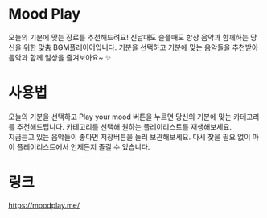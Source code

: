 # Mood Play
오늘의 기분에 맞는 장르를 추천해드려요! 
신날때도 슬플때도 항상 음악과 함께하는 당신을 위한 맞춤 BGM플레이어입니다.
기분을 선택하고 기분에 맞는 음악들을 추천받아 음악과 함께 일상을 즐겨보아요~ ✨

# 사용법
오늘의 기분을 선택하고 Play your mood 버튼을 누르면 당신의 기분에 맞는 카테고리를 추천해드립니다. 
카테고리를 선택해 원하는 플레이리스트를 재생해보세요.  
지금듣고 있는 음악들이 좋다면 저장버튼을 눌러 보관해보세요.
다시 찾을 필요 없이 마이 플레이리스트에서 언제든지 즐길 수 있습니다. 

# 링크
 https://moodplay.me/
